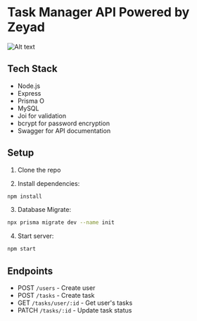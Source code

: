 # Task Manager API Powered by Zeyad

![Alt text](https://i.ibb.co/ZzMX7sRc/Screenshot-from-2025-05-21-16-02-32.png)

## Tech Stack

- Node.js
- Express
- Prisma O
- MySQL
- Joi for validation
- bcrypt for password encryption
- Swagger for API documentation

## Setup

1. Clone the repo

2. Install dependencies:

```bash
npm install
```

3. Database Migrate:

```bash
npx prisma migrate dev --name init
```

4. Start server:

```bash
npm start
```

## Endpoints

- POST `/users` - Create user
- POST `/tasks` - Create task
- GET `/tasks/user/:id` - Get user's tasks
- PATCH `/tasks/:id` - Update task status
